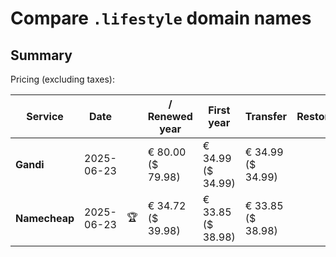 # Compare `.lifestyle` domain names

## Summary

Pricing (excluding taxes):

| Service | Date |  | / Renewed year | First year | Transfer | Restoration |
|--|--|--|--|--|--|--|
| **Gandi** | 2025-06-23 |  | € 80.00<br>($ 79.98) | € 34.99<br>($ 34.99) | € 34.99<br>($ 34.99) |  |
| **Namecheap** | 2025-06-23 | 🏆 | € 34.72<br>($ 39.98) | € 33.85<br>($ 38.98) | € 33.85<br>($ 38.98) |  |
